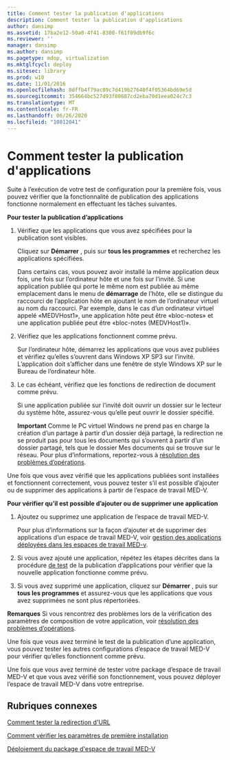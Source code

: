 ```yaml
---
title: Comment tester la publication d'applications
description: Comment tester la publication d'applications
author: dansimp
ms.assetid: 17ba2e12-50a0-4f41-8300-f61f09db9f6c
ms.reviewer: ''
manager: dansimp
ms.author: dansimp
ms.pagetype: mdop, virtualization
ms.mktglfcycl: deploy
ms.sitesec: library
ms.prod: w10
ms.date: 11/01/2016
ms.openlocfilehash: 8dffb4f79ac89c7d419b27640f4f05364bd69e5d
ms.sourcegitcommit: 354664bc527d93f80687cd2eba70d1eea024c7c3
ms.translationtype: MT
ms.contentlocale: fr-FR
ms.lasthandoff: 06/26/2020
ms.locfileid: "10812041"
---
```

# Comment tester la publication d'applications


Suite à l’exécution de votre test de configuration pour la première fois, vous pouvez vérifier que la fonctionnalité de publication des applications fonctionne normalement en effectuant les tâches suivantes.

<a href="" id="bkmk-apppub"></a>**Pour tester la publication d’applications**

1.  Vérifiez que les applications que vous avez spécifiées pour la publication sont visibles.

    Cliquez sur **Démarrer** , puis sur **tous les programmes** et recherchez les applications spécifiées.

    Dans certains cas, vous pouvez avoir installé la même application deux fois, une fois sur l’ordinateur hôte et une fois sur l’invité. Si une application publiée qui porte le même nom est publiée au même emplacement dans le menu de **démarrage** de l’hôte, elle se distingue du raccourci de l’application hôte en ajoutant le nom de l’ordinateur virtuel au nom du raccourci. Par exemple, dans le cas d’un ordinateur virtuel appelé «MEDVHost1», une application hôte peut être «bloc-notes» et une application publiée peut être «bloc-notes (MEDVHost1)».

2.  Vérifiez que les applications fonctionnent comme prévu.

    Sur l’ordinateur hôte, démarrez les applications que vous avez publiées et vérifiez qu’elles s’ouvrent dans Windows XP SP3 sur l’invité. L’application doit s’afficher dans une fenêtre de style Windows XP sur le Bureau de l’ordinateur hôte.

3.  Le cas échéant, vérifiez que les fonctions de redirection de document comme prévu.

    Si une application publiée sur l’invité doit ouvrir un dossier sur le lecteur du système hôte, assurez-vous qu’elle peut ouvrir le dossier spécifié.

    **Important**  Comme le PC virtuel Windows ne prend pas en charge la création d’un partage à partir d’un dossier déjà partagé, la redirection ne se produit pas pour tous les documents qui s’ouvrent à partir d’un dossier partagé, tels que le dossier Mes documents qui se trouve sur le réseau. Pour plus d’informations, reportez-vous à [résolution des problèmes d’opérations](operations-troubleshooting-medv2.md).

Une fois que vous avez vérifié que les applications publiées sont installées et fonctionnent correctement, vous pouvez tester s’il est possible d’ajouter ou de supprimer des applications à partir de l’espace de travail MED-V.

**Pour vérifier qu’il est possible d’ajouter ou de supprimer une application**

1.  Ajoutez ou supprimez une application de l’espace de travail MED-V.

    Pour plus d’informations sur la façon d’ajouter et de supprimer des applications d’un espace de travail MED-V, voir [gestion des applications déployées dans les espaces de travail MED-v](managing-applications-deployed-to-med-v-workspaces.md).

2.  Si vous avez ajouté une application, répétez les étapes décrites dans la procédure [de test](#bkmk-apppub) de la publication d’applications pour vérifier que la nouvelle application fonctionne comme prévu.

3.  Si vous avez supprimé une application, cliquez sur **Démarrer** , puis sur **tous les programmes** et assurez-vous que les applications que vous avez supprimées ne sont plus répertoriées.

**Remarques**  Si vous rencontrez des problèmes lors de la vérification des paramètres de composition de votre application, voir [résolution des problèmes d’opérations](operations-troubleshooting-medv2.md).

Une fois que vous avez terminé le test de la publication d’une application, vous pouvez tester les autres configurations d’espace de travail MED-V pour vérifier qu’elles fonctionnent comme prévu.

Une fois que vous avez terminé de tester votre package d’espace de travail MED-V et que vous avez vérifié son fonctionnement, vous pouvez déployer l’espace de travail MED-V dans votre entreprise.

## Rubriques connexes

[Comment tester la redirection d'URL](how-to-test-url-redirection.md)

[Comment vérifier les paramètres de première installation](how-to-verify-first-time-setup-settings.md)

[Déploiement du package d'espace de travail MED-V](deploying-the-med-v-workspace-package.md)

 

 





